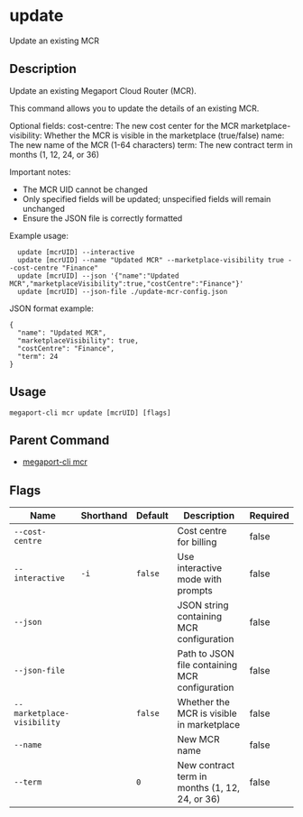 # update

Update an existing MCR

## Description

Update an existing Megaport Cloud Router (MCR).

This command allows you to update the details of an existing MCR.

Optional fields:
  cost-centre: The new cost center for the MCR
  marketplace-visibility: Whether the MCR is visible in the marketplace (true/false)
  name: The new name of the MCR (1-64 characters)
  term: The new contract term in months (1, 12, 24, or 36)

Important notes:
  - The MCR UID cannot be changed
  - Only specified fields will be updated; unspecified fields will remain unchanged
  - Ensure the JSON file is correctly formatted

Example usage:

```
  update [mcrUID] --interactive
  update [mcrUID] --name "Updated MCR" --marketplace-visibility true --cost-centre "Finance"
  update [mcrUID] --json '{"name":"Updated MCR","marketplaceVisibility":true,"costCentre":"Finance"}'
  update [mcrUID] --json-file ./update-mcr-config.json
```
JSON format example:
```
{
  "name": "Updated MCR",
  "marketplaceVisibility": true,
  "costCentre": "Finance",
  "term": 24
}
```


## Usage

```
megaport-cli mcr update [mcrUID] [flags]
```



## Parent Command

* [megaport-cli mcr](megaport-cli_mcr.md)




## Flags

| Name | Shorthand | Default | Description | Required |
|------|-----------|---------|-------------|----------|
| `--cost-centre` |  |  | Cost centre for billing | false |
| `--interactive` | `-i` | `false` | Use interactive mode with prompts | false |
| `--json` |  |  | JSON string containing MCR configuration | false |
| `--json-file` |  |  | Path to JSON file containing MCR configuration | false |
| `--marketplace-visibility` |  | `false` | Whether the MCR is visible in marketplace | false |
| `--name` |  |  | New MCR name | false |
| `--term` |  | `0` | New contract term in months (1, 12, 24, or 36) | false |



